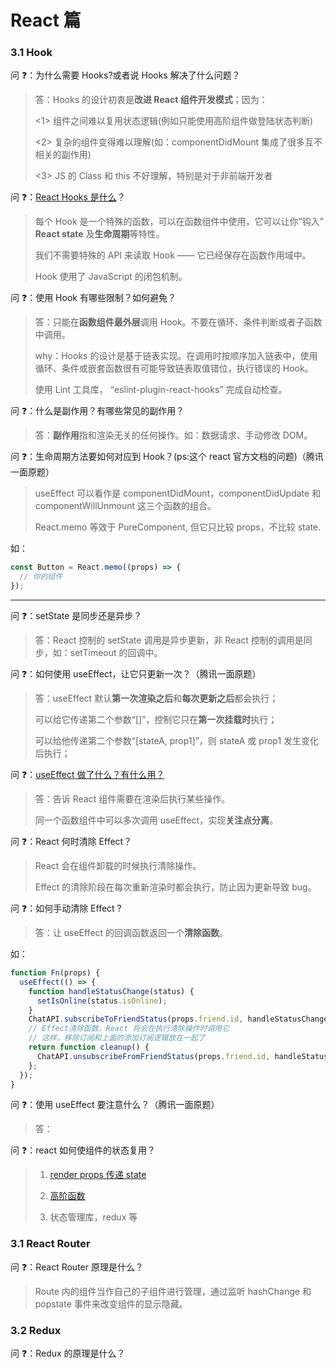 # React 篇

### 3.1 Hook

问 ❓：为什么需要 Hooks?或者说 Hooks 解决了什么问题？

> 答：Hooks 的设计初衷是**改进 React 组件开发模式**；因为：
>
> <1> 组件之间难以复用状态逻辑(例如只能使用高阶组件做登陆状态判断)
>
> <2> 复杂的组件变得难以理解(如：componentDidMount 集成了很多互不相关的副作用)
>
> <3> JS 的 Class 和 this 不好理解，特别是对于非前端开发者

问 ❓：[React Hooks 是什么](https://zh-hans.reactjs.org/docs/hooks-overview.html#but-what-is-a-hook)？

> 每个 Hook 是一个特殊的函数，可以在函数组件中使用，它可以让你“钩入” **React state** 及**生命周期**等特性。
>
> 我们不需要特殊的 API 来读取 Hook —— 它已经保存在函数作用域中。
>
> Hook 使用了 JavaScript 的闭包机制。

问 ❓：使用 Hook 有哪些限制？如何避免？

> 答：只能在**函数组件最外层**调用 Hook。不要在循环、条件判断或者子函数中调用。
>
> why：Hooks 的设计是基于链表实现。在调用时按顺序加入链表中，使用循环、条件或嵌套函数很有可能导致链表取值错位，执行错误的 Hook。
>
> 使用 Lint 工具库， “eslint-plugin-react-hooks” 完成自动检查。

问 ❓：什么是副作用？有哪些常见的副作用？

> 答：**副作用**指和渲染无关的任何操作。如：数据请求、手动修改 DOM。

问 ❓：生命周期方法要如何对应到 Hook？(ps:这个 react 官方文档的问题)（腾讯一面原题）

> useEffect 可以看作是 componentDidMount，componentDidUpdate 和 componentWillUnmount 这三个函数的组合。
>
> React.memo 等效于 PureComponent, 但它只比较 props，不比较 state.

如：

```js
const Button = React.memo((props) => {
  // 你的组件
});
```

---

问 ❓：setState 是同步还是异步？

> 答：React 控制的 setState 调用是异步更新，非 React 控制的调用是同步，如：setTimeout 的回调中。

问 ❓：如何使用 useEffect，让它只更新一次？（腾讯一面原题）

> 答：useEffect 默认**第一次渲染之后**和**每次更新之后**都会执行；
>
> 可以给它传递第二个参数“[]”，控制它只在**第一次挂载时**执行；
>
> 可以给他传递第二个参数“\[stateA, prop1\]”，则 stateA 或 prop1 发生变化后执行；

问 ❓：[useEffect 做了什么？有什么用？](https://zh-hans.reactjs.org/docs/hooks-effect.html#example-using-hooks)

> 答：告诉 React 组件需要在渲染后执行某些操作。
>
> 同一个函数组件中可以多次调用 useEffect，实现**关注点分离**。

问 ❓：React 何时清除 Effect？

> React 会在组件卸载的时候执行清除操作。
>
> Effect 的清除阶段在每次重新渲染时都会执行，防止因为更新导致 bug。

问 ❓：如何手动清除 Effect ?

> 答：让 useEffect 的回调函数返回一个**清除函数**。

如：

```js
function Fn(props) {
  useEffect(() => {
    function handleStatusChange(status) {
      setIsOnline(status.isOnline);
    }
    ChatAPI.subscribeToFriendStatus(props.friend.id, handleStatusChange);
    // Effect清除函数，React 将会在执行清除操作时调用它
    // 这样，移除订阅和上面的添加订阅逻辑放在一起了
    return function cleanup() {
      ChatAPI.unsubscribeFromFriendStatus(props.friend.id, handleStatusChange);
    };
  });
}
```

问 ❓：使用 useEffect 要注意什么？（腾讯一面原题）

> 答：

问 ❓：react 如何使组件的状态复用？

> 1. [render props 传递 state](https://shushuo.me/#/react/react_hooks?id=_11-%e4%bd%bf%e7%94%a8-render-props-%e4%bc%a0%e9%80%92-state)
>
> 2. [高阶函数](https://shushuo.me/#/react/react_hooks?id=_12-%e4%bd%bf%e7%94%a8-%e9%ab%98%e9%98%b6%e7%bb%84%e4%bb%b6%ef%bc%88hoc%ef%bc%89%e4%bc%a0%e9%80%92-state)
>
> 3. 状态管理库，redux 等

### 3.1 React Router

问 ❓：React Router 原理是什么？

> Route 内的组件当作自己的子组件进行管理，通过监听 hashChange 和 popstate 事件来改变组件的显示隐藏。

### 3.2 Redux

问 ❓：Redux 的原理是什么？
